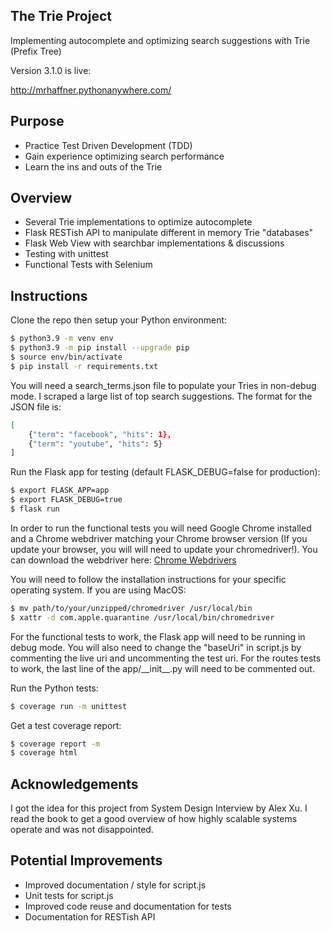 ## The Trie Project

Implementing autocomplete and optimizing search suggestions with Trie (Prefix Tree)

Version 3.1.0 is live:

http://mrhaffner.pythonanywhere.com/

## Purpose

- Practice Test Driven Development (TDD)
- Gain experience optimizing search performance
- Learn the ins and outs of the Trie

## Overview

- Several Trie implementations to optimize autocomplete
- Flask RESTish API to manipulate different in memory Trie "databases"
- Flask Web View with searchbar implementations & discussions
- Testing with unittest
- Functional Tests with Selenium

## Instructions

Clone the repo then setup your Python environment:

```sh
$ python3.9 -m venv env
$ python3.9 -m pip install --upgrade pip
$ source env/bin/activate
$ pip install -r requirements.txt
```

You will need a search_terms.json file to populate your Tries in non-debug mode. I scraped a large list of top search suggestions. The format for the JSON file is:

```sh
[
    {"term": "facebook", "hits": 1},
    {"term": "youtube", "hits": 5}
]
```

Run the Flask app for testing (default FLASK_DEBUG=false for production):

```sh
$ export FLASK_APP=app
$ export FLASK_DEBUG=true
$ flask run
```

In order to run the functional tests you will need Google Chrome installed and a Chrome webdriver matching your Chrome browser version (If you update your browser, you will will need to update your chromedriver!). You can download the webdriver here:
[Chrome Webdrivers](https://chromedriver.chromium.org/downloads)

You will need to follow the installation instructions for your specific operating system. If you are using MacOS:

```sh
$ mv path/to/your/unzipped/chromedriver /usr/local/bin
$ xattr -d com.apple.quarantine /usr/local/bin/chromedriver
```

For the functional tests to work, the Flask app will need to be running in debug mode. You will also need to change the "baseUri" in script.js by commenting the live uri and uncommenting the test uri. For the routes tests to work, the last line of the app/\_\_init\_\_.py will need to be commented out.

Run the Python tests:

```sh
$ coverage run -m unittest
```

Get a test coverage report:

```sh
$ coverage report -m
$ coverage html
```

## Acknowledgements

I got the idea for this project from System Design Interview by Alex Xu. I read the book to get a good overview of how highly scalable systems operate and was not disappointed.

## Potential Improvements

- Improved documentation / style for script.js
- Unit tests for script.js
- Improved code reuse and documentation for tests
- Documentation for RESTish API
